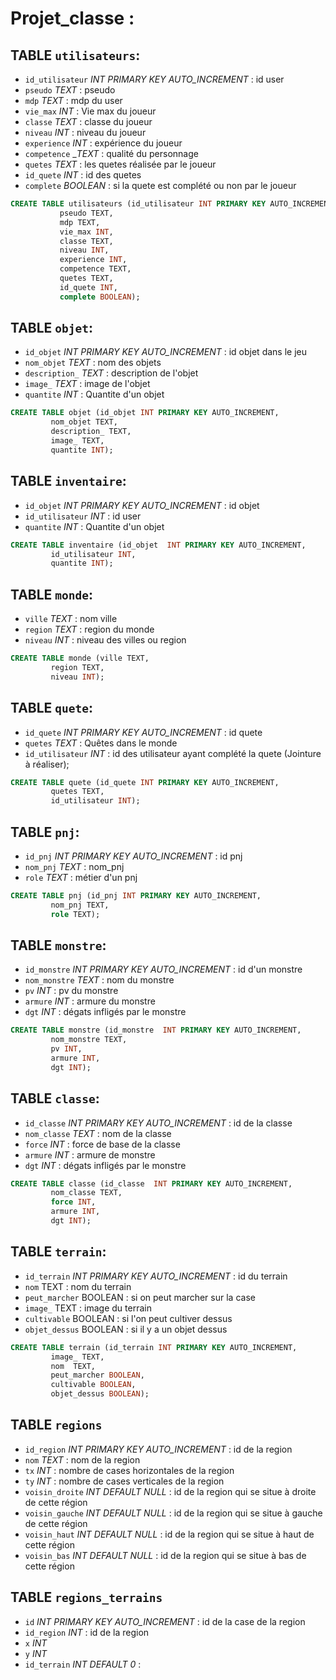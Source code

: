 # Projet_classe :

## TABLE `utilisateurs`:
 - `id_utilisateur` *INT PRIMARY KEY AUTO_INCREMENT* : id user
 - `pseudo` _TEXT_ : pseudo
 - `mdp` _TEXT_ : mdp du user
 - `vie_max` _INT_ : Vie max du joueur
 - `classe` _TEXT_ : classe du joueur
 - `niveau` _INT_ : niveau du joueur
 - `experience` _INT_ : expérience du joueur
 - `competence` __TEXT_ : qualité du personnage
 - `quetes` _TEXT_ : les quetes réalisée par le joueur
 - `id_quete` _INT_ : id des quetes
 - `complete` _BOOLEAN_ : si la quete est complété ou non par le joueur


```sql
CREATE TABLE utilisateurs (id_utilisateur INT PRIMARY KEY AUTO_INCREMENT,
	       pseudo TEXT,
		   mdp TEXT,
		   vie_max INT,
		   classe TEXT,
		   niveau INT,
		   experience INT,
		   competence TEXT,
		   quetes TEXT,
		   id_quete INT,
		   complete BOOLEAN);
```


## TABLE `objet`:
 - `id_objet` *INT PRIMARY KEY AUTO_INCREMENT* : id objet dans le jeu
 - `nom_objet` _TEXT_ : nom des objets
 - `description_` _TEXT_ : description de l'objet
 - `image_` _TEXT_ : image de l'objet
 - `quantite` _INT_ : Quantite d'un objet

```sql
CREATE TABLE objet (id_objet INT PRIMARY KEY AUTO_INCREMENT,
	     nom_objet TEXT,
		 description_ TEXT,
		 image_ TEXT,
	     quantite INT);
```


## TABLE `inventaire`:
 - `id_objet` *INT PRIMARY KEY AUTO_INCREMENT* : id objet
 - `id_utilisateur` _INT_ : id user
 - `quantite` _INT_ : Quantite d'un objet

```sql
CREATE TABLE inventaire (id_objet  INT PRIMARY KEY AUTO_INCREMENT,
	     id_utilisateur INT,
	     quantite INT);
```


## TABLE `monde`:
 - `ville` _TEXT_ : nom ville
 - `region` _TEXT_ : region du monde
 - `niveau` _INT_ : niveau des villes ou region

```sql
CREATE TABLE monde (ville TEXT,
	     region TEXT,
		 niveau INT);
```


## TABLE `quete`:
 - `id_quete` *INT PRIMARY KEY AUTO_INCREMENT* : id quete
 - `quetes` _TEXT_ : Quêtes dans le monde
 - `id_utilisateur` _INT_ : id des utilisateur ayant complété la quete (Jointure à réaliser);

```sql
CREATE TABLE quete (id_quete INT PRIMARY KEY AUTO_INCREMENT,
	     quetes TEXT,
		 id_utilisateur INT);
```


## TABLE `pnj`:
 - `id_pnj` *INT PRIMARY KEY AUTO_INCREMENT* : id pnj
 - `nom_pnj` _TEXT_ : nom_pnj
 - `role` _TEXT_ : métier d'un pnj

```sql
CREATE TABLE pnj (id_pnj INT PRIMARY KEY AUTO_INCREMENT,
	     nom_pnj TEXT,
	     role TEXT);
```


## TABLE `monstre`:
 - `id_monstre` *INT PRIMARY KEY AUTO_INCREMENT* : id d'un monstre
 - `nom_monstre` _TEXT_ : nom du monstre
 - `pv` _INT_ : pv du monstre
 - `armure` _INT_ : armure du monstre
 - `dgt` _INT_ : dégats infligés par le monstre

```sql
CREATE TABLE monstre (id_monstre  INT PRIMARY KEY AUTO_INCREMENT,
	     nom_monstre TEXT,
	     pv INT,
		 armure INT,
		 dgt INT);
```


## TABLE `classe`:
 - `id_classe` *INT PRIMARY KEY AUTO_INCREMENT* : id de la classe
 - `nom_classe` _TEXT_ : nom de la classe
 - `force` _INT_ : force de base de la classe
 - `armure` _INT_ : armure de monstre
 - `dgt` _INT_ : dégats infligés par le monstre

```sql
CREATE TABLE classe (id_classe  INT PRIMARY KEY AUTO_INCREMENT,
	     nom_classe TEXT,
	     force INT,
		 armure INT,
		 dgt INT);
```


## TABLE `terrain`:
 - `id_terrain` *INT PRIMARY KEY AUTO_INCREMENT* : id du terrain
 - `nom` TEXT : nom du terrain
 - `peut_marcher` BOOLEAN : si on peut marcher sur la case
 - `image_` TEXT : image du terrain
 - `cultivable` BOOLEAN : si l'on peut cultiver dessus
 - `objet_dessus` BOOLEAN : si il y a un objet dessus

```sql
CREATE TABLE terrain (id_terrain INT PRIMARY KEY AUTO_INCREMENT,
		 image_ TEXT,
		 nom  TEXT,
	     peut_marcher BOOLEAN,
		 cultivable BOOLEAN,
		 objet_dessus BOOLEAN);
```

## TABLE `regions`
 - `id_region` *INT PRIMARY KEY AUTO_INCREMENT* : id de la region
 - `nom` _TEXT_ : nom de la region
 - `tx` _INT_ : nombre de cases horizontales de la region
 - `ty` _INT_ : nombre de cases verticales de la region
 - `voisin_droite` _INT DEFAULT NULL_ : id de la region qui se situe à droite de cette région
 - `voisin_gauche` _INT DEFAULT NULL_ : id de la region qui se situe à gauche de cette région
 - `voisin_haut` _INT DEFAULT NULL_ : id de la region qui se situe à haut de cette région
 - `voisin_bas` _INT DEFAULT NULL_ : id de la region qui se situe à bas de cette région

## TABLE `regions_terrains`
- `id` *INT PRIMARY KEY AUTO_INCREMENT* : id de la case de la region
- `id_region` _INT_ : id de la region
- `x` _INT_
- `y` _INT_
- `id_terrain` _INT DEFAULT 0_ :




